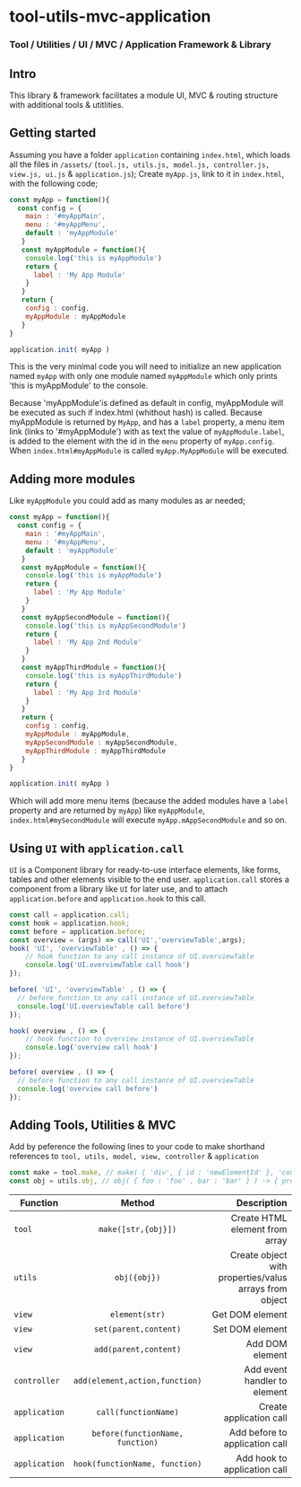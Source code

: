 # tool-utils-mvc-application
### Tool / Utilities / UI / MVC / Application Framework &amp; Library
## Intro
This library & framework facilitates a module UI, MVC & routing structure with additional tools & utitlities.
## Getting started
Assuming you have a folder `application` containing `index.html`, 
which loads all the files in `/assets/` (`tool.js, utils.js, model.js, controller.js, view.js, ui.js` & `application.js`); 
Create `myApp.js`, link to it in `index.html`, with the following code;

```javascript
const myApp = function(){
  const config = {
    main : '#myAppMain',
    menu : '#myAppMenu',
    default : 'myAppModule'
   }
   const myAppModule = function(){
    console.log('this is myAppModule')
    return {
      label : 'My App Module'
    }
   }
   return {
    config : config,
    myAppModule : myAppModule
   }
}

application.init( myApp )
```
This is the very minimal code you will need to initialize an new application named `myApp` with only one module named `myAppModule` which only prints 'this is myAppModule' to the console. 

Because 'myAppModule'is defined as default in config, myAppModule will be executed as such if index.html (whithout hash) is called. 
Because myAppModule is returned by `MyApp`, and has a `label` property, a menu item link (links to '#myAppModule') with as text the value of `myAppModule.label`, is added to the element with the id in the `menu` property of `myApp.config`.
When `index.html#myAppModule` is called `myApp.MyAppModule` will be executed.

## Adding more modules
Like `myAppModule` you could add as many modules as ar needed;

```javascript
const myApp = function(){
  const config = {
    main : '#myAppMain',
    menu : '#myAppMenu',
    default : 'myAppModule'
   }
   const myAppModule = function(){
    console.log('this is myAppModule')
    return {
      label : 'My App Module'
    }
   }
   const myAppSecondModule = function(){
    console.log('this is myAppSecondModule')
    return {
      label : 'My App 2nd Module'
    }
   }
   const myAppThirdModule = function(){
    console.log('this is myAppThirdModule')
    return {
      label : 'My App 3rd Module'
    }
   }
   return {
    config : config,
    myAppModule : myAppModule,
    myAppSecondModule : myAppSecondModule,
    myAppThirdModule : myAppThirdModule
   }
}

application.init( myApp )
```
Which will add more menu items (because the added modules have a `label` property and are returned by `myApp`) like `myAppModule`, `index.html#mySecondModule` will execute `myApp.mAppSecondModule` and so on.

## Using `UI` with `application.call`
`UI` is a Component library for ready-to-use interface elements, like forms, tables and other elements visible to the end user. `application.call` stores a component from a library like `UI` for later use, and to attach `application.before` and `application.hook`  to this call.

```javascript
const call = application.call;
const hook = application.hook;
const before = application.before;
const overview = (args) => call('UI','overviewTable',args);
hook( 'UI', 'overviewTable' , () => {
    // hook function to any call instance of UI.overviewTable
    console.log('UI.overviewTable call hook')
});

before( 'UI', 'overviewTable' , () => {
  // before function to any call instance of UI.overviewTable
  console.log('UI.overviewTable call before')
});

hook( overview , () => {
    // hook function to overview instance of UI.overviewTable
    console.log('overview call hook')
});

before( overview , () => {
  // before function to any call instance of UI.overviewTable
  console.log('overview call before')
});
```

## Adding Tools, Utilities & MVC

Add by peference the following lines to your code to make shorthand references to `tool, utils, model, view, controller` & `application`

```javascript
const make = tool.make, // make( [ 'div', { id : 'newElementId' }, 'content of element' ] -> <div id="newElementId">content of element</div>
const obj = utils.obj, // obj( { foo : 'foo' , bar : 'bar' } ) -> { properties : [ foo, bar ], values : [ 'foo', 'bar' ] }
```


| Function       | Method           | Description  |
| ------------- |:-------------:| -----:|
| `tool`      | `make([str,{obj}])` | Create HTML element from array |
| `utils`      | `obj({obj})` | Create object with properties/valus arrays from object|
| `view`      | `element(str)` | Get DOM element |
| `view`      | `set(parent,content)` | Set DOM element |
| `view`      | `add(parent,content)` | Add DOM element |
| `controller`      | `add(element,action,function)` | Add event handler to element |
| `application`      | `call(functionName)` | Create application call |
| `application`      | `before(functionName, function)` | Add before to application call |
| `application`      | `hook(functionName, function)` | Add hook to application call |
